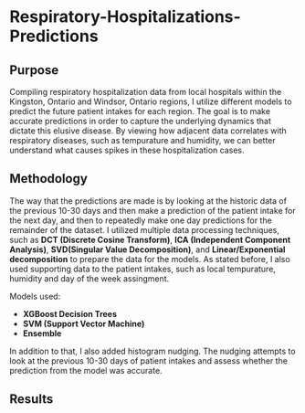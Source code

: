 # Respiratory-Hospitalizations-Predictions

## Purpose
Compiling respiratory hospitalization data from local hospitals within the Kingston, Ontario and Windsor, Ontario regions, I utilize different models to predict the future patient intakes for each region. The goal is to make accurate predictions in order to capture the underlying dynamics that dictate this elusive disease. By viewing how adjacent data correlates with respiratory diseases, such as tempurature and humidity, we can better understand what causes spikes in these hospitalization cases.

## Methodology
The way that the predictions are made is by looking at the historic data of the previous 10-30 days and then make a prediction of the patient intake for the next day, and then to repeatedly make one day predictions for the remainder of the dataset. I utilized multiple data processing techniques, such as **DCT (Discrete Cosine Transform)**, **ICA (Independent Component Analysis)**, **SVD(Singular Value Decomposition)**, and **Linear/Exponential decomposition** to prepare the data for the models. As stated before, I also used supporting data to the patient intakes, such as local tempurature, humidity and day of the week assingment.

Models used:
* **XGBoost Decision Trees**
* **SVM (Support Vector Machine)**
* **Ensemble**

In addition to that, I also added histogram nudging. The nudging attempts to look at the previous 10-30 days of patient intakes and assess whether the prediction from the model was accurate. 

## Results
